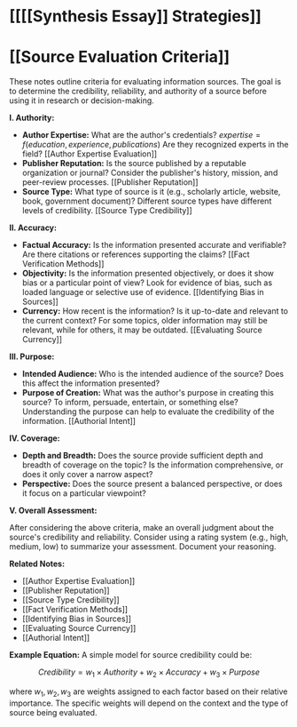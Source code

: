 # [[[[Synthesis Essay]] Strategies]]
# [[Source Evaluation Criteria]]

These notes outline criteria for evaluating information sources.  The goal is to determine the credibility, reliability, and authority of a source before using it in research or decision-making.

**I. Authority:**

* **Author Expertise:**  What are the author's credentials?  $expertise = f(education, experience, publications)$  Are they recognized experts in the field? [[Author Expertise Evaluation]]
* **Publisher Reputation:** Is the source published by a reputable organization or journal?  Consider the publisher's history, mission, and peer-review processes. [[Publisher Reputation]]
* **Source Type:** What type of source is it (e.g., scholarly article, website, book, government document)? Different source types have different levels of credibility. [[Source Type Credibility]]


**II. Accuracy:**

* **Factual Accuracy:**  Is the information presented accurate and verifiable?  Are there citations or references supporting the claims? [[Fact Verification Methods]]
* **Objectivity:** Is the information presented objectively, or does it show bias or a particular point of view?  Look for evidence of bias, such as loaded language or selective use of evidence. [[Identifying Bias in Sources]]
* **Currency:** How recent is the information?  Is it up-to-date and relevant to the current context?  For some topics, older information may still be relevant, while for others, it may be outdated. [[Evaluating Source Currency]]


**III. Purpose:**

* **Intended Audience:** Who is the intended audience of the source?  Does this affect the information presented?
* **Purpose of Creation:** What was the author's purpose in creating this source? To inform, persuade, entertain, or something else?  Understanding the purpose can help to evaluate the credibility of the information. [[Authorial Intent]]


**IV. Coverage:**

* **Depth and Breadth:** Does the source provide sufficient depth and breadth of coverage on the topic?  Is the information comprehensive, or does it only cover a narrow aspect?
* **Perspective:** Does the source present a balanced perspective, or does it focus on a particular viewpoint?

**V.  Overall Assessment:**

After considering the above criteria, make an overall judgment about the source's credibility and reliability.  Consider using a rating system (e.g., high, medium, low) to summarize your assessment.  Document your reasoning.


**Related Notes:**

* [[Author Expertise Evaluation]]
* [[Publisher Reputation]]
* [[Source Type Credibility]]
* [[Fact Verification Methods]]
* [[Identifying Bias in Sources]]
* [[Evaluating Source Currency]]
* [[Authorial Intent]]


**Example Equation:**  A simple model for source credibility could be:

$$Credibility = w_1 \times Authority + w_2 \times Accuracy + w_3 \times Purpose$$

where $w_1, w_2, w_3$ are weights assigned to each factor based on their relative importance.  The specific weights will depend on the context and the type of source being evaluated.
